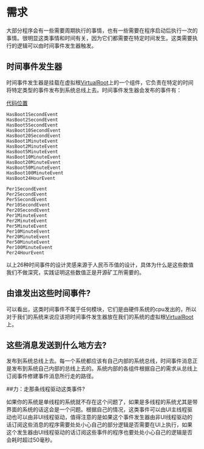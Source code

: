 # 需求

大部分程序会有一些需要周期执行的事情，也有一些需要在程序启动后执行一次的事情。很明显这类事情和时间有关，因为它们都需要在特定时间发生。这类需要执行的逻辑可以由时间事件发生器触发。

## 时间事件发生器
时间事件发生器是挂载在虚拟根[VirtualRoot](<https://github.com/ntminer/ntminer/blob/master/src/NTMinerlib/VirtualRoot.cs>)上的一个组件，它负责在特定的时间将特定类型的事件发布到系统总线上去。时间事件发生器会发布的事件有：

[代码位置](https://github.com/ntminer/ntminer/blob/master/src/NTMinerlib/Messages.cs)

```
HasBoot1SecondEvent
HasBoot2SecondEvent
HasBoot5SecondEvent
HasBoot10SecondEvent
HasBoot20SecondEvent
HasBoot1MinuteEvent
HasBoot2MinuteEvent
HasBoot5MinuteEvent
HasBoot10MinuteEvent
HasBoot20MinuteEvent
HasBoot50MinuteEvent
HasBoot100MinuteEvent
HasBoot24HourEvent

Per1SecondEvent
Per2SecondEvent
Per5SecondEvent
Per10SecondEvent
Per20SecondEvent
Per1MinuteEvent
Per2MinuteEvent
Per5MinuteEvent
Per10MinuteEvent
Per20MinuteEvent
Per50MinuteEvent
Per100MinuteEvent
Per24HourEvent
```

以上26种时间事件的设计灵感来源于人民币币值的设计，具体为什么是这些数值我们不做深究，实践证明这些数值正是开源矿工所需要的。

## 由谁发出这些时间事件?

可以看出，这类时间事件不属于任何模块，它们是由硬件系统的cpu发出的，所以对于我们的系统来说应该把时间事件发生器放在我们的系统的虚拟根[VirtualRoot](<https://github.com/ntminer/ntminer/blob/master/src/NTMinerlib/VirtualRoot.cs>)上。

## 这些消息发送到什么地方去?
发布到系统总线上去。每一个系统都应该有自己内部的系统总线，时间事件消息正是发布到系统自己内部的总线上去的。系统内部的各组件根据自己的需求从总线上订阅事件修建事件消息所行走的路径。

##力：走那条线程驱动这类事件?

如果你的系统是单线程的系统就不存在这个问题了，如果是多线程的系统尤其是带界面的系统的话这会是一个问题。根据自己的情况，这类事件可以由UI主线程驱动也可以由非UI线程驱动，值得注意的是如果这个事件发生器由非UI线程驱动的话订阅这些消息的程序需要处处小心自己的部分逻辑是否需要在UI上执行，如果这个发生器由UI线程驱动的话订阅这些事件的程序也要处处小心自己的逻辑是否会耗时超过50毫秒。